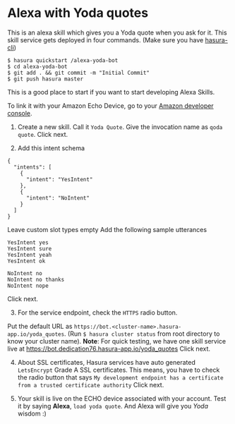 # Alexa with Yoda quotes

This is an alexa skill which gives you a Yoda quote when you ask for it. This skill service gets deployed in four commands. (Make sure you have [hasura-cli](https://docs.hasura.io/0.15/manual/install-hasura-cli.html))

```
$ hasura quickstart /alexa-yoda-bot
$ cd alexa-yoda-bot
$ git add . && git commit -m "Initial Commit"
$ git push hasura master
```

This is a good place to start if you want to start developing Alexa Skills.

To link it with your Amazon Echo Device, go to your [Amazon developer console](https://developer.amazon.com/edw/home.html#/skills).

1. Create a new skill. Call it `Yoda Quote`. Give the invocation name as `qoda quote`. Click next.

2. Add this intent schema
```
{
  "intents": [
    {
      "intent": "YesIntent"
    },
    {
      "intent": "NoIntent"
    }
  ]
}
```
Leave custom slot types empty
Add the following sample utterances
```
YesIntent yes
YesIntent sure
YesIntent yeah
YesIntent ok

NoIntent no
NoIntent no thanks
NoIntent nope
```
Click next.

3. For the service endpoint, check the `HTTPS` radio button.

Put the default URL as `https://bot.<cluster-name>.hasura-app.io/yoda_quotes`. (Run `$ hasura cluster status` from root directory to know your cluster name). 
**Note**: For quick testing, we have one skill service live at https://bot.dedication76.hasura-app.io/yoda_quotes
Click next.

4. About SSL certificates, Hasura services have auto generated `LetsEncrypt` Grade A SSL certificates. This means, you have to check the radio button that says `My development endpoint has a certificate from a trusted certificate authority`
Click next.

5. Your skill is live on the ECHO device associated with your account. Test it by saying **Alexa**, `load yoda quote`. And Alexa will give you *Yoda* wisdom :)

